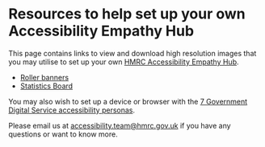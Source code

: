 
# Resources to help set up your own Accessibility Empathy Hub

This page contains links to view and download high resolution images that you may utilise to set up your own [HMRC Accessibility Empathy Hub](https://hmrc.github.io/accessibility-empathy-hub/).

- [Roller banners](roller-banners/)
- [Statistics Board](statistics-board/)

You may also wish to set up a device or browser with the [7 Government Digital Service accessibility personas](https://alphagov.github.io/accessibility-personas/).

Please email us at [accessibility.team@hmrc.gov.uk](mailto:accessibility.team@hmrc.gov.uk) if you have any questions or want to know more.
